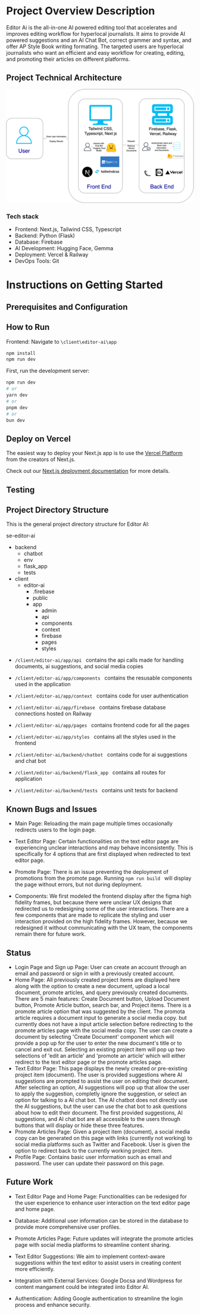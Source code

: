 # Project Overview Description # 

Editor Ai is the all-in-one AI powered editing tool that accelerates and improves editing workflow for hyperlocal journalists. It aims to provide AI powered suggestions and an AI Chat Bot, correct grammer and syntax, and offer AP Style Book writing formating. The targeted users are hyperlocal journalists who want an efficient and easy workflow for creating, editing, and promoting their articles on different platforms.

## Project Technical Architecture ##
![image](https://github.com/BU-Spark/se-editor-ai/blob/implemnting-ai-styles/technical_architecture.drawio%20(1).png?raw=true)

### Tech stack ###

- Frontend: Next.js, Tailwind CSS, Typescript
- Backend: Python (Flask)
- Database: Firebase
- AI Development: Hugging Face, Gemma
- Deployment: Vercel & Railway
- DevOps Tools: Git

# Instructions on Getting Started #

## Prerequisites and Configuration ##



## How to Run ##

Frontend: Navigate to ```\client\editor-ai\app```

```bash
npm install
npm run dev
```
First, run the development server:

```bash
npm run dev
# or
yarn dev
# or
pnpm dev
# or
bun dev
```

## Deploy on Vercel

The easiest way to deploy your Next.js app is to use the [Vercel Platform](https://vercel.com/new?utm_medium=default-template&filter=next.js&utm_source=create-next-app&utm_campaign=create-next-app-readme) from the creators of Next.js.

Check out our [Next.js deployment documentation](https://nextjs.org/docs/deployment) for more details.

## Testing ##




## Project Directory Structure ##

This is the general project directory structure for Editor AI:

se-editor-ai
   * backend
       - chatbot
       - env
       - flask_app
       - tests
   * client
      - editor-ai
         - .firebase
         - public
         - app
            -  admin
            -  api
            -  components
            -  context
            -  firebase
            -  pages
            -  styles
    
  
- ```/client/editor-ai/app/api ``` contains the api calls made for handling documents, ai suggestions, and social media copies
  
- ```/client/editor-ai/app/components ``` contains the resusable components used in the application
  
- ```/client/editor-ai/app/context ``` contains code for user authentication
  
- ```/client/editor-ai/app/firebase ``` contains firebase database connections hosted on Railway
  
- ```/client/editor-ai/app/pages ``` contains frontend code for all the pages
  
- ```/client/editor-ai/app/styles ``` contains all the styles used in the frontend
  
- ```/client/editor-ai/backend/chatbot ``` contains code for ai suggestions and chat bot
  
- ```/client/editor-ai/backend/flask_app ``` contains all routes for application
  
- ```/client/editor-ai/backend/tests ``` contains unit tests for backend
  
## Known Bugs and Issues ##

- Main Page: Reloading the main page multiple times occasionally redirects users to the login page.
  
- Text Editor Page: Certain functionalities on the text editor page are experiencing unclear interactions and may behave inconsistently. This is specifically for 4 options that are first displayed when redirected to text editor page.
  
- Promote Page: There is an issue preventing the deployment of promotions from the promote page. Running ```npm run build ``` will display the page without errors, but not during deployment.

- Components: We first modeled the frontend display after the figma high fidelity frames, but because there were unclear UX designs that redirected us to redesigning some of the user interactions. There are a few components that are made to replicate the styling and user interaction provided on the high fidelity frames. However, because we redesigned it without communicating with the UX team, the components remain there for future work.
  
## Status ##

- Login Page and Sign up Page: User can create an account through an email and password or sign in with a previously created account.
- Home Page: All previously created project items are displayed here along with the option to create a new document, upload a local document, promote articles, and query previously created documents. There are 5 main features: Create Document button, Upload Document button, Promote Article button, search bar, and Project items. There is a promote article option that was suggested by the client. The promota article requires a document input to generate a social media copy. but currently does not have a input article selection before redirecting to the promote articles page with the social media copy. The user can create a document by selecting 'Create Document' component which will provide a pop up for the user to enter the new document's title or to cancel and exit out. Selecting an existing project item will pop up two selections of 'edit an article' and 'promote an article' which will either redirect to the text editor page or the promote articles page.
- Text Editor Page: This page displays the newly created or pre-existing project item (document). The user is provided suggestions where AI suggestions are prompted to assist the user on editing their document. After selecting an option, AI suggestions will pop up that allow the user to apply the suggestion, completly ignore the suggestion, or select an option for talking to a AI chat bot. The AI chatbot does not directly use the AI suggestions, but the user can use the chat bot to ask questions about how to edit their document. The first provided suggestions, AI suggestions, and AI chat bot are all accessible to the users through buttons that will display or hide these three features. 
- Promote Articles Page: Given a project item (document), a social media copy can be generated on this page with links (currently not working) to social media platforms such as Twitter and Facebook. User is given the option to redirect back to the currently working project item.  
- Profile Page: Contains basic user information such as email and password. The user can update their password on this page.

## Future Work ##

- Text Editor Page and Home Page: Functionalities can be redesiged for the user experience to enhance user interaction on the text editor page and home page.
  
- Database: Additional user information can be stored in the database to provide more comprehensive user profiles.
  
- Promote Articles Page: Future updates will integrate the promote articles page with social media platforms to streamline content sharing.
  
- Text Editor Suggestions: We aim to implement context-aware suggestions within the text editor to assist users in creating content more efficiently.
  
- Integration with External Services: Google Docsa and Wordpress for content mangament could be integrated iinto Editor AI.

- Authentication: Adding Google authentication to streamline the login process and enhance security.

